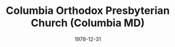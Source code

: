 ---
date: &id001 1978-12-31
end_date: null
location:
  address: 10001 Route 108
  city: Columbia
  state: MD
minister:
- end: 2011-01-01
  name: Allen H. Harris
  start: 1978-12-31
  type: Pastor
- end: null
  name: Randall M. Lovelace
  start: 2011-01-01
  type: Pastor
- end: 2010-01-01
  name: Stephen Green
  start: 1990-01-01
  type: Associate Pastor
- end: 2015-01-01
  name: Timothy Flora
  start: 2005-01-01
  type: Associate Pastor
- end: 2013-01-01
  name: Daniel J. Halley
  start: 2011-01-01
  type: Pastor_of_youth_and_families
ministers:
- Allen H. Harris
- Randall M. Lovelace
- Stephen Green
- Timothy Flora
- Daniel J. Halley
name: Columbia Orthodox Presbyterian Church
names:
- end: null
  name: Columbia Orthodox Presbyterian Church
  start: 1978-12-31
origination_date: *id001
raw_data: 'MD

  Columbia

  Columbia Orthodox Presbyterian Church  (December 31, 1978- )

  10001 Route 108

  Pastors: Allen H. Harris, 1978-2011

  Randall M. Lovelace, 2011-

  Asst./Assoc. P.: Stephen Green, 1990-2010

  Timothy Flora, 2005-15

  Pastor of Youth and Families:  Daniel J. Halley, 2011-13

  '
received_from: null
states:
- MD
status:
  active: true
  end_date: null
  reason: null
  received_from: null
  withdrawal_to: null
title: Columbia Orthodox Presbyterian Church (Columbia MD)
year_established:
- 1978

---